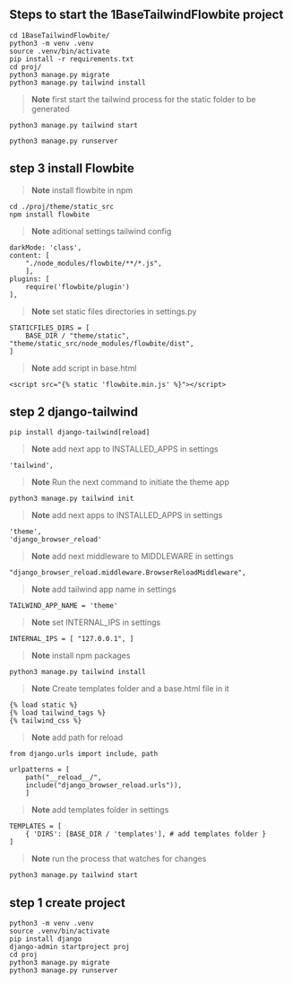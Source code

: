 
## Steps to start the 1BaseTailwindFlowbite project
```
cd 1BaseTailwindFlowbite/
python3 -m venv .venv
source .venv/bin/activate
pip install -r requirements.txt
cd proj/
python3 manage.py migrate
python3 manage.py tailwind install
```
> **Note**  first start the tailwind process for the static folder to be generated
```
python3 manage.py tailwind start
```
```
python3 manage.py runserver
```

## step 3  install Flowbite 

> **Note**  install flowbite in npm
```
cd ./proj/theme/static_src 
npm install flowbite
```
> **Note**  aditional settings tailwind config  
```
darkMode: 'class', 
content: [ 
	"./node_modules/flowbite/**/*.js",
	], 
plugins: [ 
	require('flowbite/plugin')
],
```
> **Note** set static files directories in settings.py 
```
STATICFILES_DIRS = [ 
	BASE_DIR / "theme/static", "theme/static_src/node_modules/flowbite/dist", 
]
```
> **Note** add script in base.html 
```
<script src="{% static 'flowbite.min.js' %}"></script>
```

## step 2 django-tailwind
```
pip install django-tailwind[reload]
```
> **Note** add next app to INSTALLED_APPS in settings
```
'tailwind',
```
> **Note** Run the next command to initiate the theme app 
```
python3 manage.py tailwind init
```
> **Note** add next apps to INSTALLED_APPS in settings
```
'theme',
'django_browser_reload'
```
> **Note** add next middleware to MIDDLEWARE in settings
``` 
"django_browser_reload.middleware.BrowserReloadMiddleware",
```
> **Note** add tailwind app name in settings
```
TAILWIND_APP_NAME = 'theme'
```
> **Note**  set INTERNAL_IPS in settings 
```
INTERNAL_IPS = [ "127.0.0.1", ]
```
> **Note** install npm packages
```
python3 manage.py tailwind install
```
> **Note** Create templates folder and a base.html file in it 
```
{% load static %} 
{% load tailwind_tags %} 
{% tailwind_css %}
```
> **Note** add path for reload 
```
from django.urls import include, path 

urlpatterns = [ 
	path("__reload__/", 
	include("django_browser_reload.urls")), 
	]
```

> **Note** add templates folder in settings 
```
TEMPLATES = [ 
	{ 'DIRS': [BASE_DIR / 'templates'], # add templates folder } 
]
```
> **Note** run the process that watches for changes
```
python3 manage.py tailwind start
```
## step 1 create project
```
python3 -m venv .venv 
source .venv/bin/activate 
pip install django 
django-admin startproject proj 
cd proj 
python3 manage.py migrate 
python3 manage.py runserver
```
